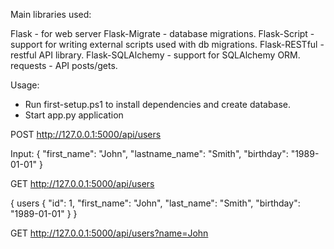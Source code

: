 Main libraries used:

Flask - for web server
Flask-Migrate - database migrations.
Flask-Script - support for writing external scripts used with db migrations.
Flask-RESTful - restful API library.
Flask-SQLAlchemy - support for SQLAlchemy ORM.
requests - API posts/gets.

Usage:

- Run first-setup.ps1 to install dependencies and create database.
- Start app.py application

POST http://127.0.0.1:5000/api/users

Input: 
{
	"first_name": "John",
	"lastname_name": "Smith",
	"birthday": "1989-01-01"
}

GET http://127.0.0.1:5000/api/users

{
    users {
            "id": 1, 
            "first_name": "John",
            "last_name": "Smith", 
            "birthday": "1989-01-01"
          }
}

GET http://127.0.0.1:5000/api/users?name=John